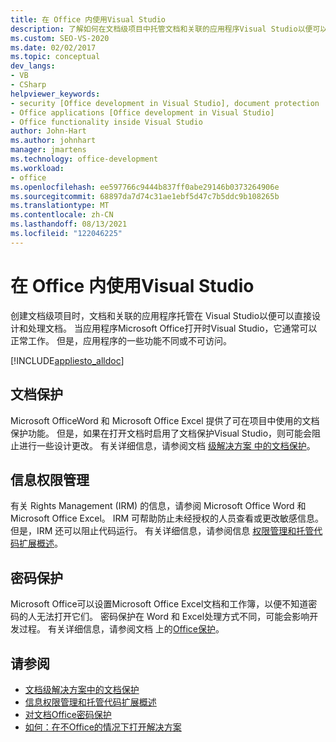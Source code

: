 ```yaml
---
title: 在 Office 内使用Visual Studio
description: 了解如何在文档级项目中托管文档和关联的应用程序Visual Studio以便可以直接处理文档。
ms.custom: SEO-VS-2020
ms.date: 02/02/2017
ms.topic: conceptual
dev_langs:
- VB
- CSharp
helpviewer_keywords:
- security [Office development in Visual Studio], document protection
- Office applications [Office development in Visual Studio]
- Office functionality inside Visual Studio
author: John-Hart
ms.author: johnhart
manager: jmartens
ms.technology: office-development
ms.workload:
- office
ms.openlocfilehash: ee597766c9444b837ff0abe29146b0373264906e
ms.sourcegitcommit: 68897da7d74c31ae1ebf5d47c7b5ddc9b108265b
ms.translationtype: MT
ms.contentlocale: zh-CN
ms.lasthandoff: 08/13/2021
ms.locfileid: "122046225"
---
```

# <a name="use-office-functionality-inside-of-visual-studio"></a>在 Office 内使用Visual Studio
  创建文档级项目时，文档和关联的应用程序托管在 Visual Studio以便可以直接设计和处理文档。 当应用程序Microsoft Office打开时Visual Studio，它通常可以正常工作。 但是，应用程序的一些功能不同或不可访问。

 [!INCLUDE[appliesto_alldoc](../vsto/includes/appliesto-alldoc-md.md)]

## <a name="document-protection"></a>文档保护
 Microsoft OfficeWord 和 Microsoft Office Excel 提供了可在项目中使用的文档保护功能。 但是，如果在打开文档时启用了文档保护Visual Studio，则可能会阻止进行一些设计更改。 有关详细信息，请参阅文档 [级解决方案 中的文档保护](../vsto/document-protection-in-document-level-solutions.md)。

## <a name="information-rights-management"></a>信息权限管理
 有关 Rights Management (IRM) 的信息，请参阅 Microsoft Office Word 和 Microsoft Office Excel。 IRM 可帮助防止未经授权的人员查看或更改敏感信息。 但是，IRM 还可以阻止代码运行。 有关详细信息，请参阅信息 [权限管理和托管代码扩展概述](../vsto/information-rights-management-and-managed-code-extensions-overview.md)。

## <a name="password-protection"></a>密码保护
 Microsoft Office可以设置Microsoft Office Excel文档和工作簿，以便不知道密码的人无法打开它们。 密码保护在 Word 和 Excel处理方式不同，可能会影响开发过程。 有关详细信息，请参阅文档 上的[Office保护](../vsto/password-protection-on-office-documents.md)。

## <a name="see-also"></a>请参阅
- [文档级解决方案中的文档保护](../vsto/document-protection-in-document-level-solutions.md)
- [信息权限管理和托管代码扩展概述](../vsto/information-rights-management-and-managed-code-extensions-overview.md)
- [对文档Office密码保护](../vsto/password-protection-on-office-documents.md)
- [如何：在不Office的情况下打开解决方案](../vsto/how-to-open-office-solutions-without-running-code.md)
